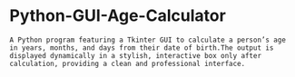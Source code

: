 # Python-GUI-Age-Calculator
`A Python program featuring a Tkinter GUI to calculate a person’s age in years, months, and days from their date of birth.The output is displayed dynamically in a stylish, interactive box only after calculation, providing a clean and professional interface.`